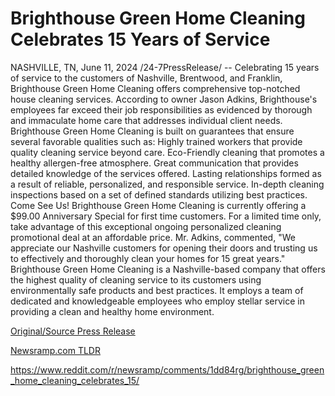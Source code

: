 # Brighthouse Green Home Cleaning Celebrates 15 Years of Service

NASHVILLE, TN, June 11, 2024 /24-7PressRelease/ -- Celebrating 15 years of service to the customers of Nashville, Brentwood, and Franklin, Brighthouse Green Home Cleaning offers comprehensive top-notched house cleaning services. According to owner Jason Adkins, Brighthouse's employees far exceed their job responsibilities as evidenced by thorough and immaculate home care that addresses individual client needs.  Brighthouse Green Home Cleaning is built on guarantees that ensure several favorable qualities such as:  Highly trained workers that provide quality cleaning service beyond care. Eco-Friendly cleaning that promotes a healthy allergen-free atmosphere. Great communication that provides detailed knowledge of the services offered.  Lasting relationships formed as a result of reliable, personalized, and responsible service. In-depth cleaning inspections based on a set of defined standards utilizing best practices.  Come See Us!  Brighthouse Green Home Cleaning is currently offering a $99.00 Anniversary Special for first time customers. For a limited time only, take advantage of this exceptional ongoing personalized cleaning promotional deal at an affordable price. Mr. Adkins, commented, "We appreciate our Nashville customers for opening their doors and trusting us to effectively and thoroughly clean your homes for 15 great years."  Brighthouse Green Home Cleaning is a Nashville-based company that offers the highest quality of cleaning service to its customers using environmentally safe products and best practices. It employs a team of dedicated and knowledgeable employees who employ stellar service in providing a clean and healthy home environment. 

[Original/Source Press Release](https://www.24-7pressrelease.com/press-release/511604/brighthouse-green-home-cleaning-celebrates-15-years-of-service)
                    

[Newsramp.com TLDR](None) 

https://www.reddit.com/r/newsramp/comments/1dd84rg/brighthouse_green_home_cleaning_celebrates_15/